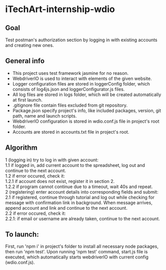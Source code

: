 # iTechArt-internship-wdio
## Goal
Test postman's authorization section by logging in with existing accounts and creating new ones.
## General info
* This project uses test framework jasmine for no reason. </br>
* WebdriverIO is used to interact with elements of the given website. </br>
* Logger configuration files are stored in loggerConfig folder, which consists of log4js.json and loggerConfigurator.js files. </br>
* All log files are stored in logs folder, which will be created automatically at first launch. </br>
* .gitignore file contain files excluded from git repository. </br> 
* Package.json specify project's info, like included packages, version, git path, name and launch scripts. </br>
* WebdriverIO configuration is stored in wdio.conf.js file in project's root folder. </br>
* Accounts are stored in accounts.txt file in project's root.
## Algorithm
1 (logging in) try to log in with given account:</br>
  1.1 if logged in, add current account to the spreadsheet, log out and continue to the next account.</br>
  1.2 if error occured, check it:</br>
    1.2.1 if account does not exist, register it in section 2.</br>
    1.2.2 if program cannot continue due to a timeout, wait 40s and repeat.</br>
2 (registering) enter account details into corresponding fields and submit:</br>
  2.1 if registered, continue through tutorial and log out while checking for message with confirmation link in background. When message arrives, append account and link and continue to the next account.</br>
  2.2 if error occured, check it:</br>
    2.2.1: if email or username are already taken, continue to the next account.</br>
## To launch:
First, run 'npm i' in project's folder to install all necessary node packages, then run 'npm test'.
Upon running 'npm test' command, start.js file is executed, which automatically starts webdriverIO with current config (wdio.conf.js).


